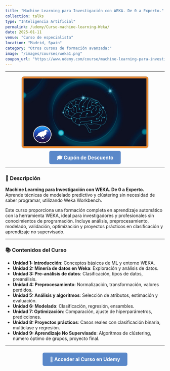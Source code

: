 ```yaml
---
title: "Machine Learning para Investigación con WEKA. De 0 a Experto."
collection: talks
type: "Inteligencia Artificial"
permalink: /udemy/Curso-machine-learning-Weka/
date: 2025-01-11
venue: "Curso de especialista"
location: "Madrid, Spain"
category: "Otros cursos de formación avanzada:"
image: "/images/courses/weka1.png"
coupon_url: "https://www.udemy.com/course/machine-learning-para-investigacion-con-weka/?couponCode=AGO_2025"
---
```


<!-- ✅ Structured Data for SEO -->
<script type="application/ld+json">
{
  "@context": "https://schema.org",
  "@type": "Course",
  "name": "Machine Learning para Investigación con WEKA. De 0 a Experto.",
  "description": "Curso completo de análisis y modelado predictivo con Machine Learning usando la plataforma WEKA, sin necesidad de programación.",
  "provider": {
    "@type": "Organization",
    "name": "Udemy",
    "sameAs": "https://www.udemy.com"
  },
  "educationalCredentialAwarded": "Certificado de finalización",
  "inLanguage": "es",
  "url": "https://www.udemy.com/course/machine-learning-para-investigacion-con-weka/?couponCode=AGO_2025",
  "image": "https://www.manuelcastillo.eu/images/courses/weka1.png",
  "offers": {
    "@type": "Offer",
    "url": "https://www.udemy.com/course/machine-learning-para-investigacion-con-weka/?couponCode=AGO_2025",
    "priceCurrency": "USD",
    "price": "12.00",
    "availability": "https://schema.org/InStock",
    "validFrom": "2025-04-01",
    "category": "Education"
  },
  "hasCourseInstance": {
    "@type": "CourseInstance",
    "name": "Machine Learning para Investigación con WEKA. De 0 a Experto.",
    "courseMode": "online",
    "courseWorkload": "PT10H",
    "inLanguage": "es",
    "startDate": "2025-01-01",
    "endDate": "2025-12-31",
    "eventAttendanceMode": "https://schema.org/OnlineEventAttendanceMode",
    "eventStatus": "https://schema.org/EventScheduled",
    "location": {
      "@type": "VirtualLocation",
      "url": "https://www.udemy.com",
      "address": {
        "@type": "PostalAddress",
        "addressLocality": "Madrid",
        "addressCountry": "ES"
      }
    },
    "image": "https://www.manuelcastillo.eu/images/courses/weka1.png",
    "description": "Curso online impartido por Manuel Castillo-Cara utilizando la plataforma WEKA para modelado predictivo sin programación.",
    "organizer": {
      "@type": "Organization",
      "name": "Udemy",
      "url": "https://www.udemy.com"
    },
    "performer": {
      "@type": "Person",
      "name": "Manuel Castillo-Cara"
    },
    "offers": {
      "@type": "Offer",
      "url": "https://www.udemy.com/course/machine-learning-para-investigacion-con-weka/?couponCode=AGO_2025",
      "priceCurrency": "USD",
      "price": "12.00",
      "availability": "https://schema.org/InStock",
      "validFrom": "2025-04-01",
      "category": "Education"
    }
  }
}
</script>

<style>
.boton-udemy {
  background-color: #5a88c9;
  color: white;
  padding: 0.75em 1.5em;
  text-decoration: none !important;
  font-weight: bold;
  border-radius: 5px;
  font-size: 1.1em;
  transition: background-color 0.3s ease;
}
.boton-udemy:hover {
  background-color: #4e7abf;
  text-decoration: none !important;
}
.page__taxonomy {
  display: none !important;
}
</style>

---

<div style="text-align: center;">
  <img src="/images/courses/weka1.png" alt="Curso WEKA" width="400" style="border-radius: 8px; border: 1px solid #ccc; margin-bottom: 1rem;">
</div>

<div style="text-align: center; margin-bottom: 1rem;">
  <a href="https://www.udemy.com/course/machine-learning-para-investigacion-con-weka/?couponCode=AGO_2025" target="_blank" class="boton-udemy">
    🎓 Cupón de Descuento
  </a>
</div>

---

### 📘 Descripción

**Machine Learning para Investigación con WEKA. De 0 a Experto.**  
Aprende técnicas de modelado predictivo y clústering sin necesidad de saber programar, utilizando Weka Workbench.

Este curso proporciona una formación completa en aprendizaje automático con la herramienta WEKA, ideal para investigadores y profesionales sin conocimientos de programación. Incluye análisis, preprocesamiento, modelado, validación, optimización y proyectos prácticos en clasificación y aprendizaje no supervisado.

---

### 📚 Contenidos del Curso

- **Unidad 1: Introducción**: Conceptos básicos de ML y entorno WEKA.  
- **Unidad 2: Minería de datos en Weka**: Exploración y análisis de datos.  
- **Unidad 3: Pre-análisis de datos**: Clasificación, tipos de datos, preanálisis.  
- **Unidad 4: Preprocesamiento**: Normalización, transformación, valores perdidos.  
- **Unidad 5: Análisis y algoritmos**: Selección de atributos, estimación y evaluación.  
- **Unidad 6: Modelado**: Clasificación, regresión, ensambles.  
- **Unidad 7: Optimización**: Comparación, ajuste de hiperparámetros, predicciones.  
- **Unidad 8: Proyectos prácticos**: Casos reales con clasificación binaria, multiclase y regresión.  
- **Unidad 9: Aprendizaje No Supervisado**: Algoritmos de clústering, número óptimo de grupos, proyecto final.

---

<div style="text-align: center; margin-top: 2rem;">
  <a href="https://www.udemy.com/course/machine-learning-para-investigacion-con-weka/?couponCode=AGO_2025" target="_blank" class="boton-udemy">
    🚀 Acceder al Curso en Udemy
  </a>
</div>
